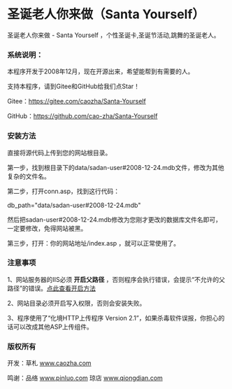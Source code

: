 ﻿# 圣诞老人你来做（Santa Yourself）

圣诞老人你来做 - Santa Yourself ，个性圣诞卡,圣诞节活动,跳舞的圣诞老人。

### 系统说明：

本程序开发于2008年12月，现在开源出来，希望能帮到有需要的人。

支持本程序，请到Gitee和GitHub给我们点Star！

Gitee：https://gitee.com/caozha/Santa-Yourself

GitHub：https://github.com/cao-zha/Santa-Yourself

### 安装方法

直接将源代码上传到您的网站根目录。

第一步，找到根目录下的data/sadan-user#2008-12-24.mdb文件，修改为其他复杂的文件名。

第二步，打开conn.asp，找到这行代码：

db_path="data/sadan-user#2008-12-24.mdb"

然后把sadan-user#2008-12-24.mdb修改为您刚才更改的数据库文件名即可，一定要修改，免得网站被黑。

第三步，打开：你的网站地址/index.asp ，就可以正常使用了。

### 注意事项

1、网站服务器的IIS必须 **开启父路径** ，否则程序会执行错误，会提示“不允许的父路径”的错误。[点此查看开启方法](https://my.oschina.net/dengzhenhua/blog/3295146)

2、网站目录必须开启写入权限，否则会安装失败。

3、程序使用了“化境HTTP上传程序 Version 2.1”，如果杀毒软件误报，你担心的话可以改成其他ASP上传组件。


### 版权所有

开发：草札 www.caozha.com

鸣谢：品络 www.pinluo.com    琼店 www.qiongdian.com

